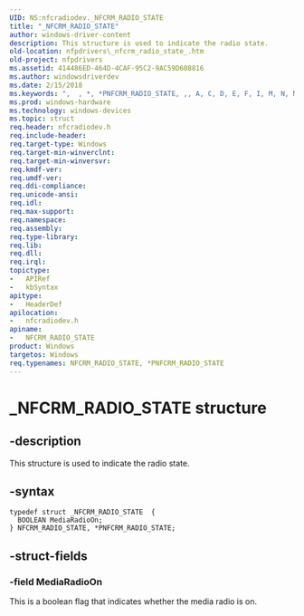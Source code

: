 ```yaml
---
UID: NS:nfcradiodev._NFCRM_RADIO_STATE
title: "_NFCRM_RADIO_STATE"
author: windows-driver-content
description: This structure is used to indicate the radio state.
old-location: nfpdrivers\_nfcrm_radio_state_.htm
old-project: nfpdrivers
ms.assetid: 414486ED-464D-4CAF-95C2-9AC59D608816
ms.author: windowsdriverdev
ms.date: 2/15/2018
ms.keywords: ",  , *, *PNFCRM_RADIO_STATE, ,, A, C, D, E, F, I, M, N, NFCRM_RADIO_STATE, NFCRM_RADIO_STATE structure [Near-Field Proximity Drivers], O, P, PNFCRM_RADIO_STATE, PNFCRM_RADIO_STATE structure pointer [Near-Field Proximity Drivers], R, S, T, _, _NFCRM_RADIO_STATE, nfcradiodev/NFCRM_RADIO_STATE, nfcradiodev/PNFCRM_RADIO_STATE, nfpdrivers._nfcrm_radio_state_"
ms.prod: windows-hardware
ms.technology: windows-devices
ms.topic: struct
req.header: nfcradiodev.h
req.include-header: 
req.target-type: Windows
req.target-min-winverclnt: 
req.target-min-winversvr: 
req.kmdf-ver: 
req.umdf-ver: 
req.ddi-compliance: 
req.unicode-ansi: 
req.idl: 
req.max-support: 
req.namespace: 
req.assembly: 
req.type-library: 
req.lib: 
req.dll: 
req.irql: 
topictype:
-	APIRef
-	kbSyntax
apitype:
-	HeaderDef
apilocation:
-	nfcradiodev.h
apiname:
-	NFCRM_RADIO_STATE
product: Windows
targetos: Windows
req.typenames: NFCRM_RADIO_STATE, *PNFCRM_RADIO_STATE
---
```


# _NFCRM_RADIO_STATE structure


## -description


This structure is used to indicate the radio state.


## -syntax


````
typedef struct _NFCRM_RADIO_STATE  {
  BOOLEAN MediaRadioOn;
} NFCRM_RADIO_STATE, *PNFCRM_RADIO_STATE;
````


## -struct-fields




### -field MediaRadioOn

This is a boolean flag that indicates whether the media radio is on.

